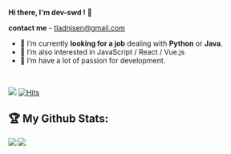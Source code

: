 <!-- @format -->

<b>Hi there, I'm dev-swd !</b> 👋

<b>contact me</b> - tladnjsen@gmail.com

- 👯 I’m currently <b>looking for a job</b> dealing with <b>Python</b> or <b>Java</b>.
- 🔭 I’m also interested in JavaScript / React / Vue.js
- 🌱 I’m have a lot of passion for development.

<br>

![](https://komarev.com/ghpvc/?username=pm1100tm&color=red) [![Hits](https://hits.seeyoufarm.com/api/count/incr/badge.svg?url=https%3A%2F%2Fgithub.com%2Fpm1100tm%2Fhit-counter&count_bg=%23AFC83D&title_bg=%23555555&icon=&icon_color=%23E7E7E7&title=hits&edge_flat=false)](https://hits.seeyoufarm.com)

<!-- ## 🧰 Languages and Tools:
<p align="center">
<img src="/img/python.jpg" alt="Python" height="40" style="vertical-align:top; margin:4px">

<img src="/img/django.png" alt="Python" height="40" style="vertical-align:top; margin:4px">

<img src="/img/flask.png" alt="Python" height="40" style="vertical-align:top; margin:4px">

<img src="/img/brew.png" alt="Python" height="40" style="vertical-align:top; margin:4px">

<img src="/img/java.png" alt="Python" height="40" style="vertical-align:top; margin:4px">

<img src="/img/mysql.png" alt="Python" height="40" style="vertical-align:top; margin:4px">

<img src="/img/html.png" alt="Python" height="40" style="vertical-align:top; margin:4px">

<img src="/img/css.png" alt="Python" height="40" style="vertical-align:top; margin:4px">

<img src="/img/js.png" alt="Python" height="40" style="vertical-align:top; margin:4px">

</p> -->

## :trophy: My Github Stats:

<!--
![GitHub stats](https://readme-stats-cfgj2cxdy.vercel.app/api?username=CharalambosIoannou&count_private=true&show_icons=true&theme=tokyonight)
![Top Langs](https://readme-stats-cfgj2cxdy.vercel.app/api/top-langs/?username=CharalambosIoannou&hide=php&theme=tokyonight)
-->

<div>
<a href="https://readme-stats-cfgj2cxdy.vercel.app/api?username=pm1100tm&count_private=true&show_icons=true&theme=tokyonight">
  <img  align="left" src="https://readme-stats-cfgj2cxdy.vercel.app/api?username=pm1100tm&count_private=true&show_icons=true&theme=dracula" />
</a>
<a href="https://readme-stats-cfgj2cxdy.vercel.app/api/top-langs/?username=pm1100tm&theme=dracula">
  <img align="left" src="https://readme-stats-cfgj2cxdy.vercel.app/api/top-langs/?username=pm1100tm&theme=dracula" />
</a>
